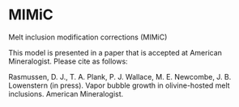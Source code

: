 # MIMiC
Melt inclusion modification corrections (MIMiC)

This model is presented in a paper that is accepted at American Mineralogist. Please cite as follows:

Rasmussen, D. J., T. A. Plank, P. J. Wallace, M. E. Newcombe, J. B. Lowenstern (in press). Vapor bubble growth in olivine-hosted melt inclusions. American Mineralogist.
